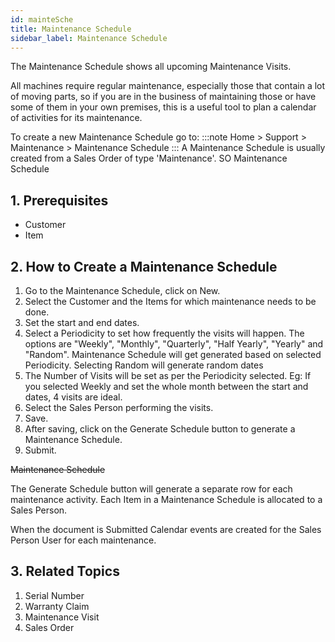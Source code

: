 ```yaml
---
id: mainteSche
title: Maintenance Schedule
sidebar_label: Maintenance Schedule
---
```


The Maintenance Schedule shows all upcoming Maintenance Visits.

All machines require regular maintenance, especially those that contain a lot of moving parts, so if you are in the business of maintaining those or have some of them in your own premises, this is a useful tool to plan a calendar of activities for its maintenance.

To create a new Maintenance Schedule go to:
:::note
Home > Support > Maintenance > Maintenance Schedule
:::
A Maintenance Schedule is usually created from a Sales Order of type 'Maintenance'. SO Maintenance Schedule

## 1. Prerequisites

- Customer
- Item

## 2. How to Create a Maintenance Schedule

1. Go to the Maintenance Schedule, click on New.
1. Select the Customer and the Items for which maintenance needs to be done.
1. Set the start and end dates.
1. Select a Periodicity to set how frequently the visits will happen. The options are "Weekly", "Monthly", "Quarterly", "Half Yearly", "Yearly" and "Random". Maintenance Schedule will get generated based on selected Periodicity. Selecting Random will generate random dates
1. The Number of Visits will be set as per the Periodicity selected. Eg: If you selected Weekly and set the whole month between the start and dates, 4 visits are ideal.
1. Select the Sales Person performing the visits.
1. Save.
1. After saving, click on the Generate Schedule button to generate a Maintenance Schedule.
1. Submit.

~~Maintenance Schedule~~

The Generate Schedule button will generate a separate row for each maintenance activity. Each Item in a Maintenance Schedule is allocated to a Sales Person.

When the document is Submitted Calendar events are created for the Sales Person User for each maintenance.

## 3. Related Topics

1. Serial Number
1. Warranty Claim
1. Maintenance Visit
1. Sales Order
